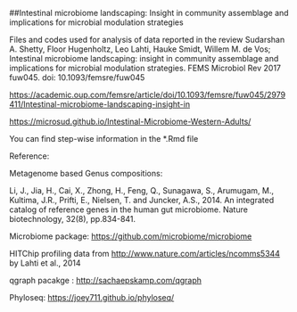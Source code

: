 ##Intestinal microbiome landscaping: Insight in community assemblage and implications for microbial modulation strategies  

Files and codes used for analysis of data reported in the review Sudarshan A. Shetty, Floor Hugenholtz, Leo Lahti, Hauke Smidt, Willem M. de Vos; Intestinal microbiome landscaping: insight in community assemblage and implications for microbial modulation strategies. FEMS Microbiol Rev 2017 fuw045. doi: 10.1093/femsre/fuw045  

https://academic.oup.com/femsre/article/doi/10.1093/femsre/fuw045/2979411/Intestinal-microbiome-landscaping-insight-in  

https://microsud.github.io/Intestinal-Microbiome-Western-Adults/

You can find step-wise information in the *.Rmd file

Reference:

Metagenome based Genus compositions:

Li, J., Jia, H., Cai, X., Zhong, H., Feng, Q., Sunagawa, S., Arumugam, M., Kultima, J.R., Prifti, E., Nielsen, T. and Juncker, A.S., 2014. An integrated catalog of reference genes in the human gut microbiome. Nature biotechnology, 32(8), pp.834-841.

Microbiome package: https://github.com/microbiome/microbiome

HITChip profiling data from http://www.nature.com/articles/ncomms5344 by Lahti et al., 2014

qgraph pacakge :  http://sachaepskamp.com/qgraph

Phyloseq: https://joey711.github.io/phyloseq/

